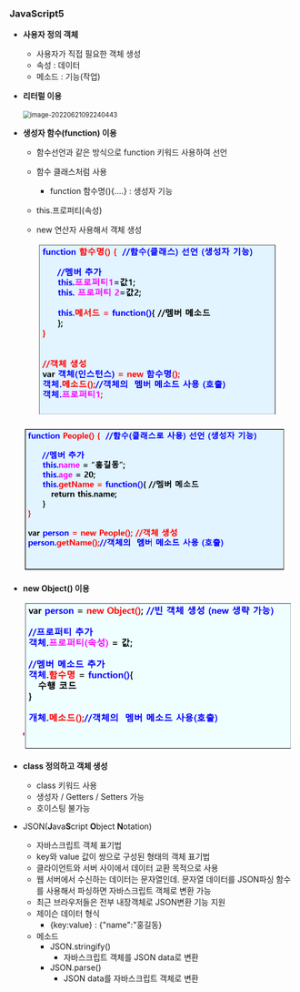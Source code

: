 ### JavaScript5

- **사용자 정의 객체**

  - 사용자가 직접 필요한 객체 생성
  - 속성 : 데이터
  - 메소드 : 기능(작업)

- **리터럴 이용**

  <img src="C:\Users\kyeon\AppData\Roaming\Typora\typora-user-images\image-20220621092240443.png" alt="image-20220621092240443" style="zoom:80%;" />

- **생성자 함수(function) 이용**

  - 함수선언과 같은 방식으로 function 키워드 사용하여 선언

  - 함수 클래스처럼 사용

    - function 함수명(){....} : 생성자 기능

  - this.프로퍼티(속성)

  - new 연산자 사용해서 객체 생성

    ![image-20220621100301016](JavaScript5.assets/image-20220621100301016.png)

  ![image-20220621100324977](JavaScript5.assets/image-20220621100324977.png)

- **new Object() 이용**

  ![image-20220621101306774](JavaScript5.assets/image-20220621101306774.png)

- **class 정의하고 객체 생성**
  - class 키워드 사용
  - 생성자 / Getters / Setters 가능
  - 호이스팅 불가능
- JSON(**J**ava**S**cript **O**bject **N**otation)
  - 자바스크립트 객체 표기법
  - key와 value 값이 쌍으로 구성된 형태의 객체 표기법
  - 클라이언트와 서버 사이에서 데이터 교환 목적으로 사용
  - 웹 서버에서 수신하는 데이터는 문자열인데. 문자열 데이터를 JSON파싱 함수를 사용해서 파싱하면 자바스크립트 객체로 변환 가능
  - 최근 브라우저들은 전부 내장객체로 JSON변환 기능 지원
  - 제이슨 데이터 형식
    - {key:value} : {"name":"홍길동}
  - 메소드
    - JSON.stringify()
      - 자바스크립트 객체를 JSON data로 변환
    - JSON.parse()
      - JSON data를 자바스크립트 객체로 변환